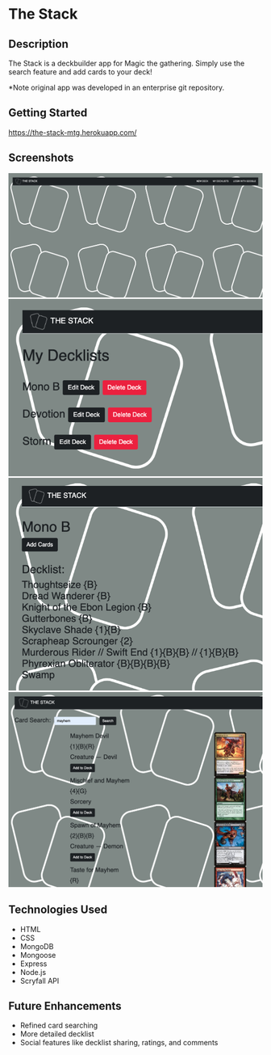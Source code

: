 # The Stack
## Description
The Stack is a deckbuilder app for Magic the gathering. Simply use the search feature and add cards to your deck!

*Note original app was developed in an enterprise git repository.

## Getting Started
https://the-stack-mtg.herokuapp.com/

## Screenshots
![alt text](public/images/home.png "Home")
![alt text](public/images/my-decklists.png "My Decklists")
![alt text](public/images/deck-list.png "Deck List")
![alt text](public/images/search.png "Search")

## Technologies Used
* HTML
* CSS
* MongoDB
* Mongoose
* Express
* Node.js
* Scryfall API

## Future Enhancements
* Refined card searching
* More detailed decklist
* Social features like decklist sharing, ratings, and comments
